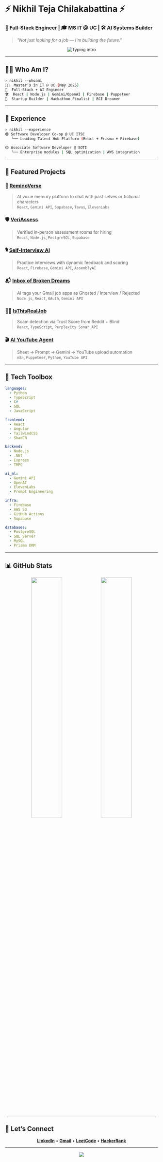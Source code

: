 # ⚡ Nikhil Teja Chilakabattina ⚡

### 🧠 Full-Stack Engineer | 🎓 MS IT @ UC | 🛠️ AI Systems Builder

> _"Not just looking for a job — I'm building the future."_

<p align="center">
  <img src="https://readme-typing-svg.demolab.com?font=Fira+Mono&size=22&duration=3000&pause=1000&color=F58A07&center=true&vCenter=true&width=435&lines=Full+Stack+%7C+LLM+%7C+Builder+%7C+Founder;Hackathon+Winner+%7C+AI+Voice+Projects;I+ship+in+days%2C+not+months+%F0%9F%9A%80" alt="Typing intro" />
</p>

---

## 🧙‍♂️ Who Am I?

```bash
> nikhil --whoami
👨‍💻  Master’s in IT @ UC (May 2025)
🔁  Full-Stack + AI Engineer
🛠️  React | Node.js | Gemini/OpenAI | Firebase | Puppeteer
🎯  Startup Builder | Hackathon Finalist | BCI Dreamer
```

---

## 💼 Experience

```bash
> nikhil --experience
🟢 Software Developer Co-op @ UC ITSC
   └── Leading Talent Hub Platform (React + Prisma + Firebase)

🟡 Associate Software Developer @ SOTI
   └── Enterprise modules | SQL optimization | AWS integration
```

---

## 🚀 Featured Projects

### 🧠 [ReminoVerse](https://reminoverse.org/)
> AI voice memory platform to chat with past selves or fictional characters  
`React`, `Gemini API`, `Supabase`, `Tavus`, `ElevenLabs`

### 🛡️ [VeriAssess](https://veriassess.org/)
> Verified in-person assessment rooms for hiring  
`React`, `Node.js`, `PostgreSQL`, `Supabase`

### 🎙️ [Self-Interview AI](https://self-interview-41520.web.app/)
> Practice interviews with dynamic feedback and scoring  
`React`, `Firebase`, `Gemini API`, `AssemblyAI`

### 📬 [Inbox of Broken Dreams](https://ibd-autorejector.web.app/)
> AI tags your Gmail job apps as Ghosted / Interview / Rejected  
`Node.js`, `React`, `OAuth`, `Gemini API`

### 🕵️‍♂️ [IsThisRealJob](https://youtu.be/e6PmvEEZWjg)
> Scam detection via Trust Score from Reddit + Blind  
`React`, `TypeScript`, `Perplexity Sonar API`

### 🎬 [AI YouTube Agent](https://www.youtube.com/watch?v=higMr-IcuYk)
> Sheet → Prompt → Gemini → YouTube upload automation  
`n8n`, `Puppeteer`, `Python`, `YouTube API`

---

## 🧰 Tech Toolbox

```yaml
languages:
  - Python
  - TypeScript
  - C#
  - SQL
  - JavaScript

frontend:
  - React
  - Angular
  - TailwindCSS
  - ShadCN

backend:
  - Node.js
  - .NET
  - Express
  - TRPC

ai_ml:
  - Gemini API
  - OpenAI
  - ElevenLabs
  - Prompt Engineering

infra:
  - Firebase
  - AWS S3
  - GitHub Actions
  - Supabase

databases:
  - PostgreSQL
  - SQL Server
  - MySQL
  - Prisma ORM
```

---

## 📊 GitHub Stats

<p align="center">
  <img src="https://github-readme-stats.vercel.app/api?username=NikhilTeja2000&show_icons=true&theme=radical" width="45%" />
  <img src="https://github-readme-streak-stats.herokuapp.com?user=NikhilTeja2000&theme=tokyonight" width="45%" />
</p>

---

## 🤝 Let’s Connect

<p align="center">
  <a href="https://www.linkedin.com/in/nikhiltejachilakabattina" target="_blank"><strong>LinkedIn</strong></a> • 
  <a href="mailto:nikhil.chilakabattina@gmail.com" target="_blank"><strong>Gmail</strong></a> • 
  <a href="https://leetcode.com/u/chnt0002/" target="_blank"><strong>LeetCode</strong></a> • 
  <a href="https://www.hackerrank.com/profile/chnt0002" target="_blank"><strong>HackerRank</strong></a>
</p>

---

<p align="center">
  <img src="https://capsule-render.vercel.app/api?type=waving&color=F97316&height=140&section=footer"/>
</p>
